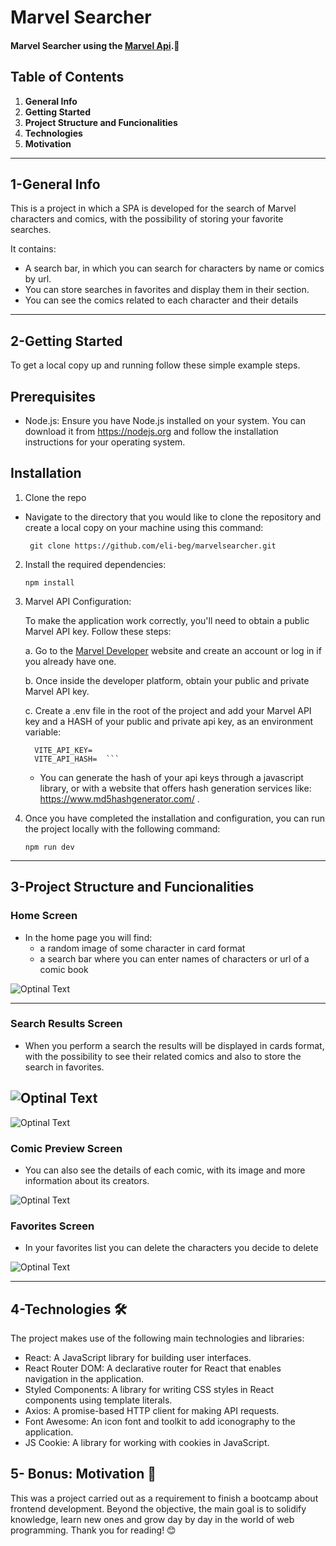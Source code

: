 # Marvel Searcher

#### Marvel Searcher using the [Marvel Api](https://developer.marvel.com).🚀

## Table of Contents

1. **General Info**
2. **Getting Started**
3. **Project Structure and Funcionalities**
4. **Technologies**
5. **Motivation**

---

## 1-General Info

This is a project in which a SPA is developed for the search of Marvel characters and comics, with the possibility of storing your favorite searches.

It contains:

- A search bar, in which you can search for characters by name or comics by url.
- You can store searches in favorites and display them in their section.
- You can see the comics related to each character and their details

---

## 2-Getting Started

To get a local copy up and running follow these simple example steps.

## Prerequisites

- Node.js: Ensure you have Node.js installed on your system. You can download it from https://nodejs.org and follow the installation instructions for your operating system.

## Installation

1. Clone the repo

- Navigate to the directory that you would like to clone the repository and create a local copy on your machine using this command:

  ` git clone https://github.com/eli-beg/marvelsearcher.git`

2. Install the required dependencies:

   `npm install`

3. Marvel API Configuration:

   To make the application work correctly, you'll need to obtain a public Marvel API key. Follow these steps:

   a. Go to the [Marvel Developer](https://developer.marvel.com) website and create an account or log in if you already have one.

   b. Once inside the developer platform, obtain your public and private Marvel API key.

   c. Create a .env file in the root of the project and add your Marvel API key and a HASH of your public and private api key, as an environment variable:

   ````
     VITE_API_KEY=
     VITE_API_HASH=  ```
   ````

   - You can generate the hash of your api keys through a javascript library, or with a website that offers hash generation services like: https://www.md5hashgenerator.com/ .

4. Once you have completed the installation and configuration, you can run the project locally with the following command:

   `npm run dev`

---

## 3-Project Structure and Funcionalities

### Home Screen

- In the home page you will find:
  - a random image of some character in card format
  - a search bar where you can enter names of characters or url of a comic book

![Optinal Text](/src/assets/readmeImages/1.jpg)

---

### Search Results Screen

- When you perform a search the results will be displayed in cards format, with the possibility to see their related comics and also to store the search in favorites.

## ![Optinal Text](/src/assets/readmeImages/2.jpg)

![Optinal Text](/src/assets/readmeImages/3.jpg)

### Comic Preview Screen

- You can also see the details of each comic, with its image and more information about its creators.

![Optinal Text](/src/assets/readmeImages/4.jpg)

### Favorites Screen

- In your favorites list you can delete the characters you decide to delete

![Optinal Text](/src/assets/readmeImages/5.jpg)

---

## 4-Technologies 🛠

The project makes use of the following main technologies and libraries:

- React: A JavaScript library for building user interfaces.
- React Router DOM: A declarative router for React that enables navigation in the application.
- Styled Components: A library for writing CSS styles in React components using template literals.
- Axios: A promise-based HTTP client for making API requests.
- Font Awesome: An icon font and toolkit to add iconography to the application.
- JS Cookie: A library for working with cookies in JavaScript.

## 5- Bonus: Motivation 🚀

This was a project carried out as a requirement to finish a bootcamp about frontend development. Beyond the objective, the main goal is to solidify knowledge, learn new ones and grow day by day in the world of web programming. Thank you for reading! 😊
